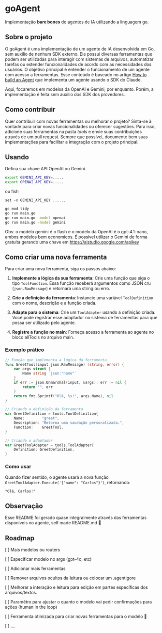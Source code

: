# goAgent
Implementação **bare bones** de agentes de IA utilizando a linguagem go.

## Sobre o projeto
O goAgent é uma implementação de um agente de IA desenvolvida em Go, sem auxilio de nenhum SDK externo. Ele possui diversas ferramentas que podem ser utilizadas para interagir com sistemas de arquivos, automatizar tarefas ou estender funcionalidades de acordo com as necessidades dos usuários. O objetivo principal é entender o funcionamento de um agente com acesso a ferramentas. Esse conteúdo é baseado no artigo [How to build an Agent](https://ampcode.com/how-to-build-an-agent) que implementa um agente usando o SDK do Claude. 

Aqui, focaremos em modelos da OpenAI e Gemini, por enquanto. Porém, a implementação é feita sem auxilio dos SDK dos provedores.

## Como contribuir
Quer contribuir com novas ferramentas ou melhorar o projeto? Sinta-se à vontade para criar novas funcionalidades ou oferecer sugestões. Para isso, adicione suas ferramentas na pasta *tools* e envie suas contribuições através de um pull request. Sempre que possível, documente bem suas implementações para facilitar a integração com o projeto principal.

## Usando
Defina sua chave API OpenAI ou Gemini.

```bash
export GEMINI_API_KEY=.....
export OPENAI_API_KEY=.....
```
ou fish
```fish
set -x GEMINI_API_KEY ......
```

```bash
go mod tidy
go run main.go
go run main.go -model openai
go run main.go -model gemini
```

Obs: o modelo gemini é o flash e o modelo da OpenAI é o gpt-4.1-nano, ambos modelos bem economicos. É possível utilizar o Gemini de forma gratuíta gerando uma chave em https://aistudio.google.com/apikey

## Como criar uma nova ferramenta

Para criar uma nova ferramenta, siga os passos abaixo:

1. **Implemente a lógica da sua ferramenta**: Crie uma função que siga o tipo `ToolFunction`. Essa função receberá argumentos como JSON cru (`json.RawMessage`) e retornará uma string ou erro.

2. **Crie a definição da ferramenta**: Instancie uma variável `ToolDefinition` com o nome, descrição e a função criada.

3. **Adapte para o sistema**: Crie um `ToolAdapter` usando a definição criada. Você pode registrar esse adaptador no sistema de ferramentas para que possa ser utilizado pelo agente.

4. **Registre a função no main**: Forneça acesso a ferramenta ao agente no bloco allTools no arquivo main. 

### Exemplo prático

```go
// Função que implementa a lógica da ferramenta
func GreetTool(input json.RawMessage) (string, error) {
    var args struct {
        Name string `json:"name"`
    }
    if err := json.Unmarshal(input, &args); err != nil {
        return "", err
    }
    return fmt.Sprintf("Olá, %s!", args.Name), nil
}

// Criando a definição da ferramenta
var GreetDefinition = tools.ToolDefinition{
    Name:        "greet",
    Description: "Retorna uma saudação personalizada.",
    Function:    GreetTool,
}

// Criando o adaptador
var GreetToolAdapter = tools.ToolAdapter{
    Definition: GreetDefinition,
}
```

### Como usar
Quando fizer sentido, o agente usará a nova função `GreetToolAdapter.Execute('{"name": "Carlos"}')`, retornando:

```
"Olá, Carlos!"
```

## Observação
Esse README foi gerado quase integralmente através das ferramentas disponíveis no agente, self made README.md 🤣

## Roadmap

[ ] Mais modelos ou routers

[ ] Especificar modelo no args (gpt-4o, etc)

[ ] Adicionar mais ferramentas

[ ] Remover arquivos ocultos da leitura ou colocar um .agentigore

[ ] Melhorar a interação e leitura para edição em partes específicas dos arquivos/textos.

[ ] Paramêtro para ajustar o quanto o modelo vai pedir confirmações para ações (human in the loop)

[ ] Ferramenta otimizada para criar novas ferramentas para o modelo 🔁

[ ] ....
